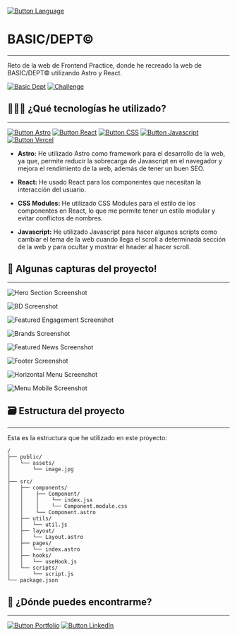 [Button Language]: https://img.shields.io/badge/Read%20In%20English-000000?style=for-the-badge

[![Button Language]](https://github.com/MartinWebDev95/BasicDept/blob/master/README.en.md)

# BASIC/DEPT&COPY;                              
---

[Basic Dept]: https://img.shields.io/badge/BASIC%20DEPT&COPY;-000000?style=for-the-badge
[Challenge]: https://img.shields.io/badge/Frontend%20Practice%20Challenge-000000?style=for-the-badge

Reto de la web de Frontend Practice, donde he recreado la web de BASIC/DEPT&COPY; utilizando Astro y React.

[![Basic Dept]](https://basicdept-gamma.vercel.app/)
[![Challenge]](https://www.frontendpractice.com/projects/basic)

## 👨🏽‍💻 ¿Qué tecnologías he utilizado?
---

[Button Vercel]: https://img.shields.io/badge/Deploy%20on%20Vercel-000000?style=for-the-badge&logo=vercel
[Button Astro]: https://img.shields.io/badge/Astro-000000?style=for-the-badge&logoColor=ffff&logo=astro
[Button React]: https://img.shields.io/badge/React-000000?style=for-the-badge&logo=react
[Button CSS]: https://img.shields.io/badge/CSS%20Modules-000000?style=for-the-badge&logo=css
[Button Javascript]: https://img.shields.io/badge/Javascript-000000?style=for-the-badge&logo=javascript
[Button Highcharts]: https://img.shields.io/badge/Highcharts-000000?style=for-the-badge

[![Button Astro]](https://astro.build/)
[![Button React]](https://es.react.dev/)
[![Button CSS]]()
[![Button Javascript]](https://developer.mozilla.org/es/docs/Learn_web_development/Core/Scripting/What_is_JavaScript)
[![Button Vercel]](https://vercel.com/)

- **Astro:** He utilizado Astro como framework para el desarrollo de la web, ya que, permite reducir la sobrecarga de Javascript en el navegador y mejora el rendimiento de la web, además de tener un buen SEO.

- **React:** He usado React para los componentes que necesitan la interacción del usuario.

- **CSS Modules:** He utilizado CSS Modules para el estilo de los componentes en React, lo que me permite tener un estilo modular y evitar conflictos de nombres.

- **Javascript:** He utilizado Javascript para hacer algunos scripts como cambiar el tema de la web cuando llega el scroll a determinada sección de la web y para ocultar y mostrar el header al hacer scroll.

## 📸 Algunas capturas del proyecto!
---

![Hero Section Screenshot](https://github.com/MartinWebDev95/BasicDept/blob/master/public/screenshots/heroSection.png)

![BD Screenshot](https://github.com/MartinWebDev95/BasicDept/blob/master/public/screenshots/bd.png)

![Featured Engagement Screenshot](https://github.com/MartinWebDev95/BasicDept/blob/master/public/screenshots/featuredEngagements.png)

![Brands Screenshot](https://github.com/MartinWebDev95/BasicDept/blob/master/public/screenshots/brands.png)

![Featured News Screenshot](https://github.com/MartinWebDev95/BasicDept/blob/master/public/screenshots/featuredNews.png)

![Footer Screenshot](https://github.com/MartinWebDev95/BasicDept/blob/master/public/screenshots/footer.png)

![Horizontal Menu Screenshot](https://github.com/MartinWebDev95/BasicDept/blob/master/public/screenshots/horizontalMenu.png)

![Menu Mobile Screenshot](https://github.com/MartinWebDev95/BasicDept/blob/master/public/screenshots/menuMobile.png)

## 🗃️ Estructura del proyecto
---

Esta es la estructura que he utilizado en este proyecto:

```
/
├── public/
│   └── assets/          
│       └── image.jpg
│
├── src/
│   ├── components/
│   │    ├── Component/
│   │    │    └── index.jsx
│   │    │    └── Component.module.css  
│   │    └── Component.astro
│   ├── utils/
│   │   └── util.js
│   ├── layout/
│   │   └── Layout.astro
│   ├── pages/
│   │   └── index.astro
│   ├── hooks/
│   │   └── useHook.js
│   └── scripts/
│       └── script.js 
└── package.json
```

## 👀 ¿Dónde puedes encontrarme?
---

[Button Portfolio]: https://img.shields.io/badge/Visita%20mi%20Portfolio-000000?style=for-the-badge
[Button LinkedIn]: https://img.shields.io/badge/LinkedIn-0A66C2?style=for-the-badge

[![Button Portfolio]](https://portfolio-martinwebdev95.vercel.app/)
[![Button LinkedIn]](https://www.linkedin.com/in/jamartindev/)